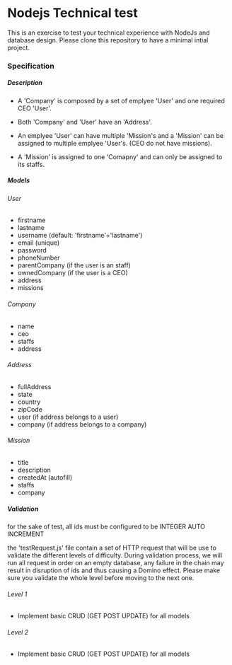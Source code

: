# Nodejs Technical test
This is an exercise to test your technical experience with NodeJs and database design.
Please clone this repository to have a minimal intial project.
### Specification
##### Description
- A 'Company' is composed by a set of emplyee 'User' and one required CEO 'User'.

- Both 'Company' and 'User' have an 'Address'.

- An emplyee 'User' can have  multiple 'Mission's and a 'Mission' can be assigned to multiple emplyee 'User's. (CEO do not have missions). 

- A 'Mission' is assigned to one 'Comapny' and can only be assigned to its staffs.

##### Models
###### User
- firstname
- lastname
- username (default: 'firstname'+'lastname')
- email (unique)
- password
- phoneNumber
- parentCompany (if the user is an staff)
- ownedCompany (if the user is a CEO)
- address
- missions

###### Company

- name
- ceo
- staffs
- address

###### Address

- fullAddress
- state
- country
- zipCode
- user (if address belongs to a user)
- company (if address belongs to a company)

###### Mission

- title
- description
- createdAt (autofill)
- staffs
- company

##### Validation
for the sake of test, all ids must be configured to be INTEGER AUTO INCREMENT

the 'testRequest.js' file contain a set of HTTP request that will be use to validate the different levels of difficulty.
During validation process, we will run all request in order on an empty database, any failure in the chain may result in disruption of ids and thus causing a Domino effect.
Please make sure you validate the whole level before moving to the next one.
###### Level 1
-  Implement basic CRUD (GET POST UPDATE) for all models

###### Level 2
-  Implement basic CRUD (GET POST UPDATE) for all models




